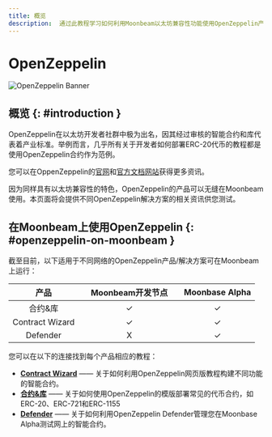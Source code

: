 ```yaml
---
title: 概览
description:  通过此教程学习如何利用Moonbeam以太坊兼容性功能使用OpenZeppelin产品。
---
```


# OpenZeppelin

![OpenZeppelin Banner](/images/builders/tools/openzeppelin/openzeppelin-banner.png)

## 概览 {: #introduction } 

OpenZeppelin在以太坊开发者社群中极为出名，因其经过审核的智能合约和库代表着产业标准。举例而言，几乎所有关于开发者如何部署ERC-20代币的教程都是使用OpenZeppelin合约作为范例。

您可以在OppenZeppelin的[官网](https://openzeppelin.com/)和[官方文档网站](https://docs.openzeppelin.com/openzeppelin/)获得更多资讯。

因为同样具有以太坊兼容性的特色，OpenZeppelin的产品可以无缝在Moonbeam使用。本页面将会提供不同OpenZeppelin解决方案的相关资讯供您测试。

## 在Moonbeam上使用OpenZeppelin {: #openzeppelin-on-moonbeam } 

截至目前，以下适用于不同网络的OpenZeppelin产品/解决方案可在Moonbeam上运行：

|      **产品**      |     |**Moonbeam开发节点**|     |**Moonbase Alpha**|
| :-------------------: | :-: | :-----------------: | :-: | :--------------: |
| 合约&库 |     |          ✓          |     |         ✓       |
|    Contract Wizard    |     |          ✓          |     |         ✓       |
|       Defender        |     |          X          |     |         ✓       |

您可以在以下的连接找到每个产品相应的教程：

 - [**Contract Wizard**](/integrations/openzeppelin/contracts/#openzeppelin-contract-wizard) —— 关于如何利用OpenZeppelin网页版教程构建不同功能的智能合约。
 - **[合约&库](/integrations/openzeppelin/contracts/#deploying-openzeppelin-contracts-on-moonbeam)** —— 关于如何使用OpenZeppelin的模版部署常见的代币合约，如ERC-20、ERC-721和ERC-1155
 - [**Defender**](/integrations/openzeppelin/defender/) —— 关于如何利用OpenZeppelin Defender管理您在Moonbase Alpha测试网上的智能合约。

